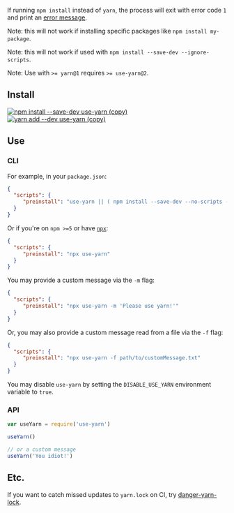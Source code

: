 If running `npm install` instead of `yarn`, the process will exit with error code `1`
and print an [error message](https://raw.githubusercontent.com/AndersDJohnson/use-yarn/master/message.txt).

Note: this will not work if installing specific packages like `npm install my-package`.

Note: this will not work if used with `npm install --save-dev --ignore-scripts`.

Note: Use with `>= yarn@1` requires `>= use-yarn@2`.

## Install

[![npm install --save-dev use-yarn (copy)](https://copyhaste.com/i?t=npm%20install%20--save-dev%20use-yarn)](https://copyhaste.com/c?t=npm%20install%20--save-dev%20use-yarn "npm install --save-dev use-yarn (copy)")
[![yarn add --dev use-yarn (copy)](https://copyhaste.com/i?t=yarn%20add%20--dev%20use-yarn)](https://copyhaste.com/c?t=yarn%20add%20--dev%20use-yarn "yarn add --dev use-yarn (copy)")

## Use

### CLI

For example, in your `package.json`:
```json
{
  "scripts": {
     "preinstall": "use-yarn || ( npm install --save-dev --no-scripts --no-save use-yarn && use-yarn )"
  }
}
```

Or if you're on `npm >=5` or have [`npx`][npx]:
```json
{
  "scripts": {
     "preinstall": "npx use-yarn"
  }
}
```

You may provide a custom message via the `-m` flag:
```json
{
  "scripts": {
     "preinstall": "npx use-yarn -m 'Please use yarn!'"
  }
}
```

Or, you may also provide a custom message read from a file via the `-f` flag:
```json
{
  "scripts": {
     "preinstall": "npx use-yarn -f path/to/customMessage.txt"
  }
}
```

You may disable `use-yarn` by setting the `DISABLE_USE_YARN` environment variable to `true`.

### API

```js
var useYarn = require('use-yarn')

useYarn()

// or a custom message
useYarn('You idiot!')
```

## Etc.

If you want to catch missed updates to `yarn.lock` on CI, try [danger-yarn-lock](https://github.com/AndersDJohnson/danger-yarn-lock).


[npx]: https://www.npmjs.com/package/npx
